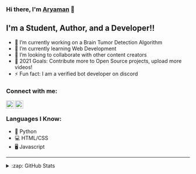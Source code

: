 ### Hi there, I'm [Aryaman](website) 👋


## I'm a Student, Author, and a Developer!!

- 🔭 I’m currently working on a Brain Tumor Detection Algorithm
- 🌱 I’m currently learning Web Development
- 👯 I’m looking to collaborate with other content creators
- 🥅 2021 Goals: Contribute more to Open Source projects, upload more videos!
- ⚡ Fun fact: I am a verified bot developer on discord

### Connect with me:

[<img align="left" alt="Discord" width="22px" src="https://www.freepnglogos.com/uploads/discord-logo-png/discord-logo-logodownload-download-logotipos-1.png" />][discord]
[<img align="left" alt="cws | Twitter" width="22px" src="https://logodownload.org/wp-content/uploads/2014/09/twitter-logo-4.png" />][twitter]
<br />

### Languages I Know:
- 🐍 Python
- 💻 HTML/CSS
- 🖥️ Javascript

---

<details>
  <summary>:zap: GitHub Stats</summary>

  <img align="left" alt="CodeWithSwastik's GitHub Stats" src="https://github-readme-stats.codestackr.vercel.app/api?username=AryamanSri&show_icons=true&hide_border=true&theme=radical" />

</details>

[github]: https://github.com/AryamanSri
[twitter]: https://twitter.com/AryamanSri03
[discord]: https://discord.com/users/772664417690845184
[Website]: www.aryamansrivastava.ml/#
